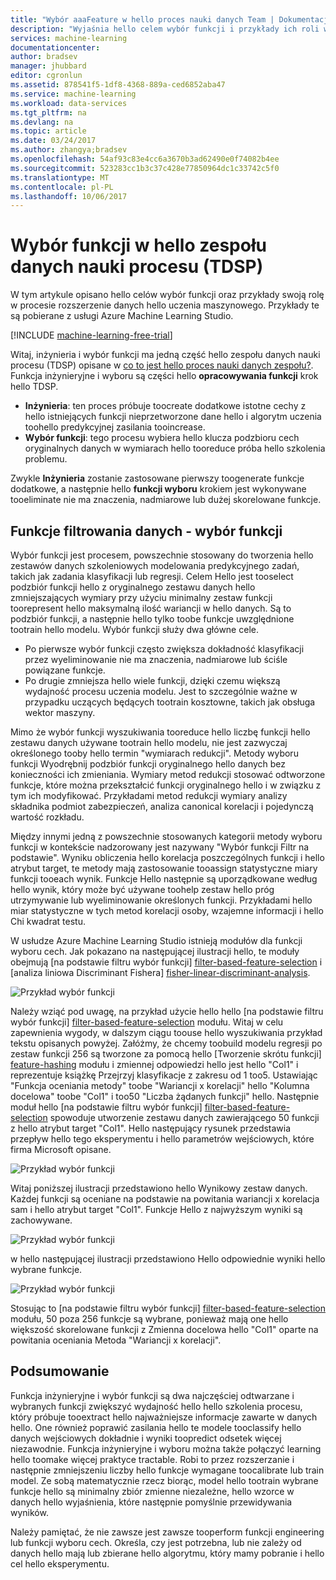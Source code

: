 ```yaml
---
title: "Wybór aaaFeature w hello proces nauki danych Team | Dokumentacja firmy Microsoft"
description: "Wyjaśnia hello celem wybór funkcji i przykłady ich roli w procesie rozszerzenie danych hello uczenia maszynowego."
services: machine-learning
documentationcenter: 
author: bradsev
manager: jhubbard
editor: cgronlun
ms.assetid: 878541f5-1df8-4368-889a-ced6852aba47
ms.service: machine-learning
ms.workload: data-services
ms.tgt_pltfrm: na
ms.devlang: na
ms.topic: article
ms.date: 03/24/2017
ms.author: zhangya;bradsev
ms.openlocfilehash: 54af93c83e4cc6a3670b3ad62490e0f74082b4ee
ms.sourcegitcommit: 523283cc1b3c37c428e77850964dc1c33742c5f0
ms.translationtype: MT
ms.contentlocale: pl-PL
ms.lasthandoff: 10/06/2017
---
```

# <a name="feature-selection-in-hello-team-data-science-process-tdsp"></a>Wybór funkcji w hello zespołu danych nauki procesu (TDSP)
W tym artykule opisano hello celów wybór funkcji oraz przykłady swoją rolę w procesie rozszerzenie danych hello uczenia maszynowego. Przykłady te są pobierane z usługi Azure Machine Learning Studio. 

[!INCLUDE [machine-learning-free-trial](../../includes/machine-learning-free-trial.md)]

Witaj, inżynieria i wybór funkcji ma jedną część hello zespołu danych nauki procesu (TDSP) opisane w [co to jest hello proces nauki danych zespołu?](data-science-process-overview.md). Funkcja inżynieryjne i wyboru są części hello **opracowywania funkcji** krok hello TDSP.

* **Inżynieria**: ten proces próbuje toocreate dodatkowe istotne cechy z hello istniejących funkcji nieprzetworzone dane hello i algorytm uczenia toohello predykcyjnej zasilania tooincrease.
* **Wybór funkcji**: tego procesu wybiera hello klucza podzbioru cech oryginalnych danych w wymiarach hello tooreduce próba hello szkolenia problemu.

Zwykle **Inżynieria** zostanie zastosowane pierwszy toogenerate funkcje dodatkowe, a następnie hello **funkcji wyboru** krokiem jest wykonywane tooeliminate nie ma znaczenia, nadmiarowe lub dużej skorelowane funkcje.

## <a name="filtering-features-from-your-data---feature-selection"></a>Funkcje filtrowania danych - wybór funkcji
Wybór funkcji jest procesem, powszechnie stosowany do tworzenia hello zestawów danych szkoleniowych modelowania predykcyjnego zadań, takich jak zadania klasyfikacji lub regresji. Celem Hello jest tooselect podzbiór funkcji hello z oryginalnego zestawu danych hello zmniejszających wymiary przy użyciu minimalny zestaw funkcji toorepresent hello maksymalną ilość wariancji w hello danych. Są to podzbiór funkcji, a następnie hello tylko toobe funkcje uwzględnione tootrain hello modelu. Wybór funkcji służy dwa główne cele.

* Po pierwsze wybór funkcji często zwiększa dokładność klasyfikacji przez wyeliminowanie nie ma znaczenia, nadmiarowe lub ściśle powiązane funkcje.
* Po drugie zmniejsza hello wiele funkcji, dzięki czemu większą wydajność procesu uczenia modelu. Jest to szczególnie ważne w przypadku uczących będących tootrain kosztowne, takich jak obsługa wektor maszyny.

Mimo że wybór funkcji wyszukiwania tooreduce hello liczbę funkcji hello zestawu danych używane tootrain hello modelu, nie jest zazwyczaj określonego tooby hello termin "wymiarach redukcji". Metody wyboru funkcji Wyodrębnij podzbiór funkcji oryginalnego hello danych bez konieczności ich zmieniania.  Wymiary metod redukcji stosować odtworzone funkcje, które można przekształcić funkcji oryginalnego hello i w związku z tym ich modyfikować. Przykładami metod redukcji wymiary analizy składnika podmiot zabezpieczeń, analiza canonical korelacji i pojedynczą wartość rozkładu.

Między innymi jedną z powszechnie stosowanych kategorii metody wyboru funkcji w kontekście nadzorowany jest nazywany "Wybór funkcji Filtr na podstawie". Wyniku obliczenia hello korelacja poszczególnych funkcji i hello atrybut target, te metody mają zastosowanie tooassign statystyczne miary funkcji tooeach wynik. Funkcje Hello następnie są uporządkowane według hello wynik, który może być używane toohelp zestaw hello próg utrzymywanie lub wyeliminowanie określonych funkcji. Przykładami hello miar statystyczne w tych metod korelacji osoby, wzajemne informacji i hello Chi kwadrat testu.

W usłudze Azure Machine Learning Studio istnieją modułów dla funkcji wyboru cech. Jak pokazano na następującej ilustracji hello, te moduły obejmują [na podstawie filtru wybór funkcji] [ filter-based-feature-selection] i [analiza liniowa Discriminant Fishera] [ fisher-linear-discriminant-analysis].

![Przykład wybór funkcji](./media/machine-learning-data-science-select-features/feature-Selection.png)

Należy wziąć pod uwagę, na przykład użycie hello hello [na podstawie filtru wybór funkcji] [ filter-based-feature-selection] modułu. Witaj w celu zapewnienia wygody, w dalszym ciągu toouse hello wyszukiwania przykład tekstu opisanych powyżej. Załóżmy, że chcemy toobuild modelu regresji po zestaw funkcji 256 są tworzone za pomocą hello [Tworzenie skrótu funkcji] [ feature-hashing] modułu i zmiennej odpowiedzi hello jest hello "Col1" i reprezentuje książkę Przejrzyj klasyfikacje z zakresu od 1 too5. Ustawiając "Funkcja oceniania metody" toobe "Wariancji x korelacji" hello "Kolumna docelowa" toobe "Col1" i too50 "Liczba żądanych funkcji" hello. Następnie moduł hello [na podstawie filtru wybór funkcji] [ filter-based-feature-selection] spowoduje utworzenie zestawu danych zawierającego 50 funkcji z hello atrybut target "Col1". Hello następujący rysunek przedstawia przepływ hello tego eksperymentu i hello parametrów wejściowych, które firma Microsoft opisane.

![Przykład wybór funkcji](./media/machine-learning-data-science-select-features/feature-Selection1.png)

Witaj poniższej ilustracji przedstawiono hello Wynikowy zestaw danych. Każdej funkcji są oceniane na podstawie na powitania wariancji x korelacja sam i hello atrybut target "Col1". Funkcje Hello z najwyższym wyniki są zachowywane.

![Przykład wybór funkcji](./media/machine-learning-data-science-select-features/feature-Selection2.png)

w hello następującej ilustracji przedstawiono Hello odpowiednie wyniki hello wybrane funkcje.

![Przykład wybór funkcji](./media/machine-learning-data-science-select-features/feature-Selection3.png)

Stosując to [na podstawie filtru wybór funkcji] [ filter-based-feature-selection] modułu, 50 poza 256 funkcje są wybrane, ponieważ mają one hello większość skorelowane funkcji z Zmienna docelowa hello "Col1" oparte na powitania oceniania Metoda "Wariancji x korelacji".

## <a name="conclusion"></a>Podsumowanie
Funkcja inżynieryjne i wybór funkcji są dwa najczęściej odtwarzane i wybranych funkcji zwiększyć wydajność hello hello szkolenia procesu, który próbuje tooextract hello najważniejsze informacje zawarte w danych hello. One również poprawić zasilania hello te modele tooclassify hello danych wejściowych dokładnie i wyniki toopredict odsetek więcej niezawodnie. Funkcja inżynieryjne i wyboru można także połączyć learning hello toomake więcej praktyce tractable. Robi to przez rozszerzanie i następnie zmniejszeniu liczby hello funkcje wymagane toocalibrate lub train model. Ze sobą matematycznie rzecz biorąc, model hello tootrain wybrane funkcje hello są minimalny zbiór zmienne niezależne, hello wzorce w danych hello wyjaśnienia, które następnie pomyślnie przewidywania wyników.

Należy pamiętać, że nie zawsze jest zawsze tooperform funkcji engineering lub funkcji wyboru cech. Określa, czy jest potrzebna, lub nie zależy od danych hello mają lub zbierane hello algorytmu, który mamy pobranie i hello cel hello eksperymentu.

<!-- Module References -->
[feature-hashing]: https://msdn.microsoft.com/library/azure/c9a82660-2d9c-411d-8122-4d9e0b3ce92a/
[filter-based-feature-selection]: https://msdn.microsoft.com/library/azure/918b356b-045c-412b-aa12-94a1d2dad90f/
[fisher-linear-discriminant-analysis]: https://msdn.microsoft.com/library/azure/dcaab0b2-59ca-4bec-bb66-79fd23540080/

